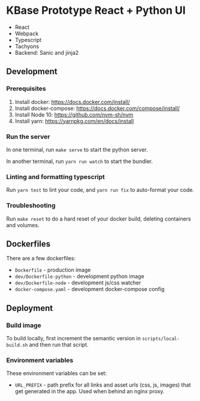 # KBase Prototype React + Python UI

* React
* Webpack
* Typescript
* Tachyons
* Backend: Sanic and jinja2

## Development

### Prerequisites

1. Install docker: https://docs.docker.com/install/
1. Install docker-compose: https://docs.docker.com/compose/install/
1. Install Node 10: https://github.com/nvm-sh/nvm
1. Install yarn: https://yarnpkg.com/en/docs/install

### Run the server

In one terminal, run `make serve` to start the python server.

In another terminal, run `yarn run watch` to start the bundler.

### Linting and formatting typescript

Run `yarn test` to lint your code, and `yarn run fix` to auto-format your code.

### Troubleshooting

Run `make reset` to do a hard reset of your docker build, deleting containers and volumes.

## Dockerfiles

There are a few dockerfiles:

* `Dockerfile` - production image
* `dev/Dockerfile-python` - development python image
* `dev/Dockerfile-node` - development js/css watcher
* `docker-compose.yaml` - development docker-compose config

## Deployment

### Build image

To build locally, first increment the semantic version in `scripts/local-build.sh` and then run that script.

### Environment variables

These environment variables can be set:

- `URL_PREFIX` - path prefix for all links and asset urls (css, js, images) that get generated in the app. Used when behind an nginx proxy.

